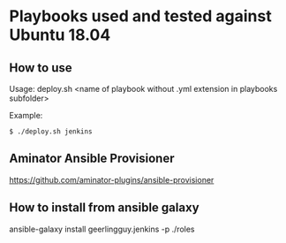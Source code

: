 # Playbooks used and tested against Ubuntu 18.04 

## How to use
Usage: deploy.sh <name of playbook without .yml extension in playbooks subfolder>

Example:
```
$ ./deploy.sh jenkins
```

## Aminator Ansible Provisioner
https://github.com/aminator-plugins/ansible-provisioner

## How to install from ansible galaxy
ansible-galaxy install geerlingguy.jenkins -p ./roles 
